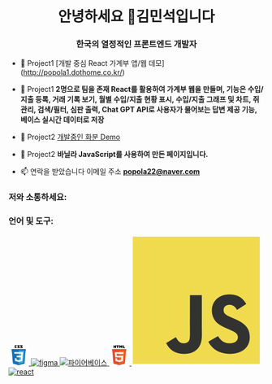 
<h1 align="center">안녕하세요 👋김민석입니다</h1>
<h3 align="center">한국의 열정적인 프론트엔드 개발자</h3>

- 🔭 Project1 [개발 중심 React 가계부 앱/웹 데모] (http://popola1.dothome.co.kr/)

- 🌱 Project1 **2명으로 팀을 존재 React를 활용하여 가계부 웹을 만들며, 기능은 수입/지출 등록, 거래 기록 보기, 월별 수입/지출 현황 표시, 수입/지출 그래프 및 차트, 쥐 관리, 검색/필터, 심판 출력, Chat GPT API로 사용자가 물어보는 답변 제공 기능, 베이스 실시간 데이터로 저장**

- 🔭 Project2 [개발중인 화분 Demo](http://popola1.dothome.co.kr/bread/bakery.html)

- 🌱 Project2 **바닐라 JavaScript를 사용하여 만든 페이지입니다.**

- 📫 연락을 받았습니다 이메일 주소 **popola22@naver.com**

<h3 align="left">저와 소통하세요:</h3>
<p align="left">
</p>

<h3 align="left">언어 및 도구:</h3>
<p align="left "> <a href="https://www.w3schools.com/css/" target="_blank" rel="noreferrer"> <img src="https://raw.githubusercontent.com/devicons/devicon/ master/icons/css3/css3-original-wordmark.svg" alt="css3" width="40" height="40"/> </a> <a href="https://www.figma.com/ " target="_blank" rel="참조 없음"> <img src="https://www.vectorlogo.zone/logos/figma/figma-icon.svg" alt="figma" width="40" height=" 40"/> </a> <a href="https://firebase.google.com/" target="_blank" rel="참조 없음"> <img src="https://www.vectorlogo.zone/logos/firebase/firebase-icon.svg" alt="파이어베이스" 너비="40" 높이="40"/> </a> <a href="https://www.w3.org/html/" target="_blank" rel="noreferrer"> <img src="https://raw.githubusercontent.com/devicons/devicon/master/icons/html5/html5-original-wordmark.svg" alt="html5" width="40" height="40"/> </a> <a href="https://developer.mozilla.org/en-US/docs/웹/자바스크립트" target="_blank" rel="noreferrer"> <img src="https://raw.githubusercontent.com/devicons/devicon/master/icons/javascript/javascript-original.svg" alt="자바스크립트" 너비="40" 높이="40"/> </a> <a href="https://reactjs.org/" target="_blank" rel="noreferrer"> <img src="https://raw.githubusercontent.com/devicons/devicon/master/icons/react/ react-original-wordmark.svg" alt="react" 너비="40" 높이="40"/> </a> </p>
